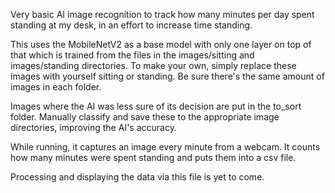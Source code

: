 Very basic AI image recognition to track how many minutes per day spent standing at my desk, in an effort to increase time standing.

This uses the MobileNetV2 as a base model with only one layer on top of that which is trained from the files in the images/sitting and images/standing directories.
To make your own, simply replace these images with yourself sitting or standing. Be sure there's the same amount of images in each folder.

Images where the AI was less sure of its decision are put in the to_sort folder. Manually classify and save these to the appropriate image directories, improving the AI's accuracy.

While running, it captures an image every minute from a webcam. It counts how many minutes were spent standing and puts them into a csv file.

Processing and displaying the data via this file is yet to come.
